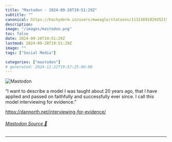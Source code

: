 ```yaml
---
title: "Mastodon - 2024-09-28T19:51:29Z"
subtitle: ""
canonical: https://hachyderm.io/users/mweagle/statuses/113216919293521520
description:
image: "/images/mastodon.png"
toc: false
date: 2024-09-28T19:51:29Z
lastmod: 2024-09-28T19:51:29Z
image: ""
tags: ["Social Media"]

categories: ["mastodon"]
# generated: 2024-12-22T19:57:25-08:00
---
```

![Mastodon](/images/mastodon.png)

<p>“I want to describe a model I was taught about 20 years ago, that I have applied and passed on faithfully and successfully ever since. I call this model interviewing for evidence.”</p><p><a href="https://dannorth.net/interviewing-for-evidence/" target="_blank" rel="nofollow noopener noreferrer" translate="no"><span class="invisible">https://</span><span class="ellipsis">dannorth.net/interviewing-for-</span><span class="invisible">evidence/</span></a></p>


###### [Mastodon Source 🐘](https://hachyderm.io/@mweagle/113216919293521520)

___
